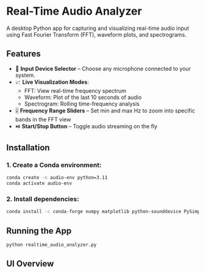 
# Real-Time Audio Analyzer

A desktop Python app for capturing and visualizing real-time audio input using Fast Fourier Transform (FFT), waveform plots, and spectrograms. 

## Features

- 🎤 **Input Device Selector** – Choose any microphone connected to your system.
- 📈 **Live Visualization Modes**:
  - FFT: View real-time frequency spectrum
  - Waveform: Plot of the last 10 seconds of audio
  - Spectrogram: Rolling time-frequency analysis
- 🎚️ **Frequency Range Sliders** – Set min and max Hz to zoom into specific bands in the FFT view
- ⏯️ **Start/Stop Button** – Toggle audio streaming on the fly

## Installation

### 1. Create a Conda environment:
```bash
conda create -n audio-env python=3.11
conda activate audio-env
```

### 2. Install dependencies:
```bash
conda install -c conda-forge numpy matplotlib python-sounddevice PySimpleGUI
```

## Running the App

```bash
python realtime_audio_analyzer.py
```

## UI Overview


